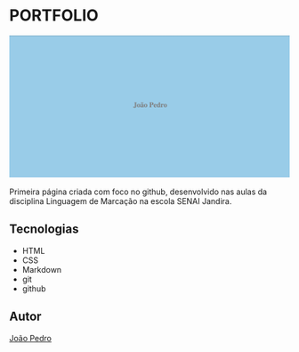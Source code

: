 # PORTFOLIO

![](./preview.png)

Primeira página criada com foco no github, desenvolvido nas aulas da disciplina Linguagem de Marcação na escola SENAI Jandira. 

## Tecnologias
* HTML
* CSS
* Markdown
* git
* github

## Autor
[João Pedro](https://www.linkedin.com/in/jo%C3%A3o-pedro-a93926234/)